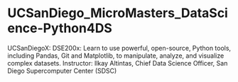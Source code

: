 # UCSanDiego_MicroMasters_DataScience-Python4DS
UCSanDiegoX: DSE200x: Learn to use powerful, open-source, Python tools, including Pandas, Git and Matplotlib, to manipulate, analyze, and visualize complex datasets. Instructor: Ilkay Altintas, Chief Data Science Officer, San Diego Supercomputer Center (SDSC)
